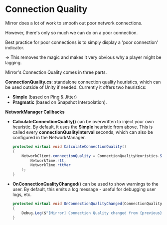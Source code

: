 # Connection Quality

Mirror does a lot of work to smooth out poor network connections.

However, there's only so much we can do on a poor connection.

Best practice for poor connections is to simply display a 'poor connection' indicator.

\=> This removes the magic and makes it very obvious why a player might be lagging.



Mirror's Connection Quality comes in three parts.

**ConnectionQuality.cs**: standalone connection quality heuristics, which can be used outside of Unity if needed. Currently it offers two heuristics:&#x20;

* **Simple** (based on Ping & Jitter)&#x20;
* **Pragmatic** (based on Snapshot Interpolation).

**NetworkManager Callbacks**

*   **CalculateConnectionQuality()** can be overwritten to inject your own heuristic. By default, it uses the **Simple** heuristic from above. This is called every **connectionQualityInterval** seconds, which can also be configured in the NetworkManager.



    ```csharp
    protected virtual void CalculateConnectionQuality()
    {
        NetworkClient.connectionQuality = ConnectionQualityHeuristics.Simple(
            NetworkTime.rtt, 
            NetworkTime.rttVar
        );
    }
    ```
*   **OnConnectionQualityChanged**() can be used to show warnings to the user. By default, this emits a log message - useful for debugging user logs, etc.



    ```csharp
    protected virtual void OnConnectionQualityChanged(ConnectionQuality previous, ConnectionQuality current)
    {
        Debug.Log($"[Mirror] Connection Quality changed from {previous} to {current}");
    }
    ```
